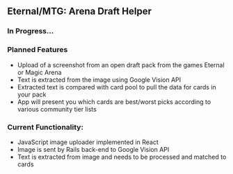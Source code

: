 <h2>Eternal/MTG: Arena Draft Helper</h2>

<h3>In Progress...</h3>

<h3>Planned Features</h3>
<ul>
  <li>Upload of a screenshot from an open draft pack from the games Eternal or Magic Arena</li>
  <li>Text is extracted from the image using Google Vision API</li>
  <li>Extracted text is compared with card pool to pull the data for cards in your pack</li>
  <li>App will present you which cards are best/worst picks according to various community tier lists</li>
</ul>

<h3>Current Functionality:</h3>
<ul>
  <li>JavaScript image uploader implemented in React</li>
  <li>Image is sent by Rails back-end to Google Vision API</li>
  <li>Text is extracted from image and needs to be processed and matched to cards</li>
</ul>
